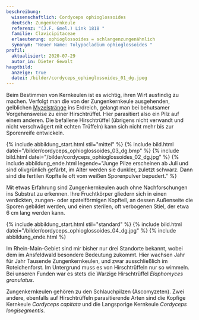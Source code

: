 ```yaml
---
beschreibung:
  wissenschaftlich: Cordyceps ophioglossoides
  deutsch: Zungenkernkeule
  referenz: "(J.F. Gmel.) Link 1818 "
  familie: Clavicipitaceae
  erlaeuterung: ophioglossoides = schlangenzungenähnlich
  synonym: "Neuer Name: Tolypocladium ophioglossoides "
profil:
  aktualisiert: 2020-07-29
  autor_in: Dieter Gewalt
hauptbild:
  anzeige: true
  datei: /bilder/cordyceps_ophioglossoides_01_dg.jpeg
---
```

Beim Bestimmen von Kernkeulen ist es wichtig, ihren Wirt ausfindig zu machen. Verfolgt man die von der Zungenkernkeule ausgehenden, gelblichen [Myzelstränge](Myzel "Glossar") ins Erdreich, gelangt man bei behutsamer Vorgehensweise zu einer Hirschtrüffel. Hier parasitiert also ein Pilz auf einem anderen. Die befallene Hirschtrüffel (übrigens nicht verwandt und nicht verschwägert mit echten Trüffeln) kann sich nicht mehr bis zur Sporenreife entwickeln.

{% include abbildung_start.html stil="mittel" %}
{% include bild.html datei="/bilder/cordyceps_ophioglossoides_03_dg.bmp" %}
{% include bild.html datei="/bilder/cordyceps_ophioglossoides_02_dg.jpg" %}
{% include abbildung_ende.html legende="Junge Pilze erscheinen ab Juli und sind olivgrünlich gefärbt, im Alter werden sie dunkler, zuletzt schwarz. Dann sind die fertilen Kopfteile oft vom weißen Sporenpulver bepudert." %}

Mit etwas Erfahrung sind Zungenkernkeulen auch ohne Nachforschungen ins Substrat zu erkennen. Ihre Fruchtkörper gliedern sich in einen verdickten, zungen- oder spatelförmigen Kopfteil, an dessen Außenseite die Sporen gebildet werden, und einen sterilen, oft verbogenen Stiel, der etwa 6 cm lang werden kann.

{% include abbildung_start.html stil="standard" %}
{% include bild.html datei="/bilder/cordyceps_ophioglossoides_04_dg.jpg" %}
{% include abbildung_ende.html %}

Im Rhein-Main-Gebiet sind mir bisher nur drei Standorte bekannt, wobei dem im Ansfeldwald besondere Bedeutung zukommt. Hier wachsen Jahr für Jahr Tausende Zungenkernkeulen, und zwar ausschließlich im Roteichenforst. Im Untergrund muss es von Hirschtrüffeln nur so wimmeln. Bei unseren Funden war es stets die Warzige Hirschtrüffel *Elaphomyces granulatus*.

Zungenkernkeulen gehören zu den Schlauchpilzen (Ascomyzeten). Zwei andere, ebenfalls auf Hirschtrüffeln parasitierende Arten sind die Kopfige Kernkeule *Cordyceps capitata* und die Langsporige Kernkeule *Cordyceps longisegmentis*.